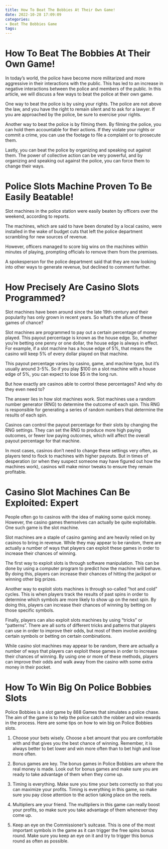 ```yaml
---
title: How To Beat The Bobbies At Their Own Game!
date: 2022-10-28 17:09:09
categories:
- Beat The Bobbies Game
tags:
---
```



#  How To Beat The Bobbies At Their Own Game!

In today’s world, the police have become more militarized and more aggressive in their interactions with the public. This has led to an increase in negative interactions between the police and members of the public. In this article, we will discuss a few ways to beat the police at their own game.

One way to beat the police is by using your rights. The police are not above the law, and you have the right to remain silent and to ask for a lawyer. If you are approached by the police, be sure to exercise your rights.

Another way to beat the police is by filming them. By filming the police, you can hold them accountable for their actions. If they violate your rights or commit a crime, you can use the footage to file a complaint or to prosecute them.

Lastly, you can beat the police by organizing and speaking out against them. The power of collective action can be very powerful, and by organizing and speaking out against the police, you can force them to change their ways.

#  Police Slots Machine Proven To Be Easily Beatable!

Slot machines in the police station were easily beaten by officers over the weekend, according to reports.

The machines, which are said to have been donated by a local casino, were installed in the wake of budget cuts that left the police department scrambling for new sources of revenue.

However, officers managed to score big wins on the machines within minutes of playing, prompting officials to remove them from the premises.

A spokesperson for the police department said that they are now looking into other ways to generate revenue, but declined to comment further.

#  How Precisely Are Casino Slots Programmed?

Slot machines have been around since the late 19th century and their popularity has only grown in recent years. So what’s the allure of these games of chance?

Slot machines are programmed to pay out a certain percentage of money played. This payout percentage is known as the house edge. So, whether you’re betting one penny or one dollar, the house edge is always in effect. For example, if a slot machine has a house edge of 5%, that means the casino will keep 5% of every dollar played on that machine.

This payout percentage varies by casino, game, and machine type, but it’s usually around 3-5%. So if you play $100 on a slot machine with a house edge of 5%, you can expect to lose $5 in the long run.

But how exactly are casinos able to control these percentages? And why do they even need to?

The answer lies in how slot machines work. Slot machines use a random number generator (RNG) to determine the outcome of each spin. This RNG is responsible for generating a series of random numbers that determine the results of each spin.

Casinos can control the payout percentage for their slots by changing the RNG settings. They can set the RNG to produce more high paying outcomes, or fewer low paying outcomes, which will affect the overall payout percentage for that machine.

In most cases, casinos don’t need to change these settings very often, as players tend to flock to machines with higher payouts. But in times of desperation (or when they suspect someone may have figured out how the machines work), casinos will make minor tweaks to ensure they remain profitable.

#  Casino Slot Machines Can Be Exploited: Expert

People often go to casinos with the idea of making some quick money. However, the casino games themselves can actually be quite exploitable. One such game is the slot machine.

Slot machines are a staple of casino gaming and are heavily relied on by casinos to bring in revenue. While they may appear to be random, there are actually a number of ways that players can exploit these games in order to increase their chances of winning.

The first way to exploit slots is through software manipulation. This can be done by using a computer program to predict how the machine will behave. By doing this, players can increase their chances of hitting the jackpot or winning other big prizes.

Another way to exploit slots machines is through so-called “hot and cold” cycles. This is when players track the results of past spins in order to determine which symbols are more likely to show up on the next spin. By doing this, players can increase their chances of winning by betting on those specific symbols.

Finally, players can also exploit slots machines by using “tricks” or “patterns”. There are all sorts of different tricks and patterns that players can use in order to improve their odds, but most of them involve avoiding certain symbols or betting on certain combinations.

While casino slot machines may appear to be random, there are actually a number of ways that players can exploit these games in order to increase their chances of winning. By using one or more of these methods, players can improve their odds and walk away from the casino with some extra money in their pocket.

#  How To Win Big On Police Bobbies Slots

Police Bobbies is a slot game by 888 Games that simulates a police chase. The aim of the game is to help the police catch the robber and win rewards in the process. Here are some tips on how to win big on Police Bobbies slots.

1. Choose your bets wisely. Choose a bet amount that you are comfortable with and that gives you the best chance of winning. Remember, it is always better to bet lower and win more often than to bet high and lose more often.

2. Bonus games are key. The bonus games in Police Bobbies are where the real money is made. Look out for bonus games and make sure you are ready to take advantage of them when they come up.

3. Timing is everything. Make sure you time your bets correctly so that you can maximize your profits. Timing is everything in this game, so make sure you pay close attention to the action taking place on the reels.

4. Multipliers are your friend. The multipliers in this game can really boost your profits, so make sure you take advantage of them whenever they come up.

5. Keep an eye on the Commissioner’s suitcase. This is one of the most important symbols in the game as it can trigger the free spins bonus round. Make sure you keep an eye on it and try to trigger this bonus round as often as possible.